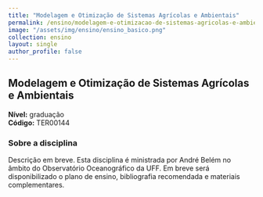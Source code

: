 ```yaml
---
title: "Modelagem e Otimização de Sistemas Agrícolas e Ambientais"
permalink: /ensino/modelagem-e-otimizacao-de-sistemas-agricolas-e-ambientais/
image: "/assets/img/ensino/ensino_basico.png"
collection: ensino
layout: single
author_profile: false
---
```


## Modelagem e Otimização de Sistemas Agrícolas e Ambientais

**Nível:** graduação  
**Código:** TER00144

### Sobre a disciplina

Descrição em breve. Esta disciplina é ministrada por André Belém no âmbito do Observatório Oceanográfico da UFF. Em breve será disponibilizado o plano de ensino, bibliografia recomendada e materiais complementares.
